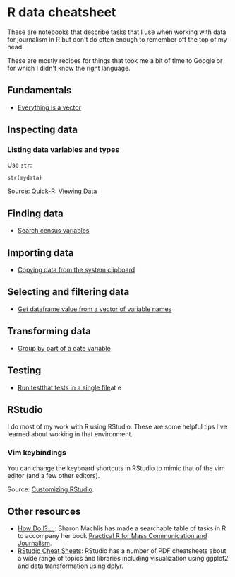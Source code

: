 # R data cheatsheet

These are notebooks that describe tasks that I use when working with data for journalism in R but don't do often enough to remember off the top of my head.

These are mostly recipes for things that took me a bit of time to Google or for which I didn't know the right language.

## Fundamentals

- [Everything is a vector](notebooks/everything_is_a_vector.Rmd)

## Inspecting data

### Listing data variables and types

Use `str`:

```
str(mydata)
```

Source: [Quick-R: Viewing Data](https://support.rstudio.com/hc/en-us/articles/200549016-Customizing-RStudio)

## Finding data

- [Search census variables](notebooks/search_census_variables.Rmd)

## Importing data

- [Copying data from the system clipboard](notebooks/copy_from_clipboard.Rmd)

## Selecting and filtering data

- [Get dataframe value from a vector of variable names](notebooks/value_from_vector_of_variable_names.Rmd)

## Transforming data

- [Group by part of a date variable](notebooks/group_by_month_or_year_from_date.Rmd)

## Testing

- [Run testthat tests in a single file](notebooks/run_tests_in_a_single_file.Rmd)at e

## RStudio

I do most of my work with R using RStudio. These are some helpful tips I've learned about working in that environment.

### Vim keybindings

You can change the keyboard shortcuts in RStudio to mimic that of the vim editor (and a few other editors).

Source: [Customizing RStudio](https://support.rstudio.com/hc/en-us/articles/200549016-Customizing-RStudio).

## Other resources

- [How Do I? …](https://smach.github.io/R4JournalismBook/HowDoI.html): Sharon Machlis has made a searchable table of tasks in R to accompany her book [Practical R for Mass Communication and Journalism](https://www.crcpress.com/Practical-R-for-Mass-Communication-and-Journalism/Machlis/p/book/9781138726918).
- [RStudio Cheat Sheets](https://rstudio.com/resources/cheatsheets/): RStudio has a number of PDF cheatsheets about a wide range of topics and libraries including visualization using ggplot2 and data transformation using dplyr. 

